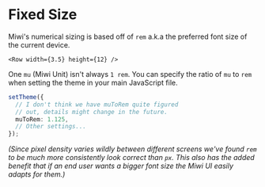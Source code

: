 # Fixed Size

Miwi's numerical sizing is based off of `rem` a.k.a the preferred font size of the current device.

```tsx
<Row width={3.5} height={12} />
```

One `mu` (Miwi Unit) isn't always `1 rem`. You can specify the ratio of `mu` to `rem` when setting the theme in your main JavaScript file.

```ts
setTheme({
  // I don't think we have muToRem quite figured
  // out, details might change in the future.
  muToRem: 1.125,
  // Other settings...
});
```

_(Since pixel density varies wildly between different screens we've found `rem` to be much more consistently look correct than `px`. This also has the added benefit that if an end user wants a bigger font size the Miwi UI easily adapts for them.)_
